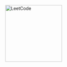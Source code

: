 [<img src="https://assets.leetcode.com/static_assets/public/webpack_bundles/images/logo-dark.e99485d9b.svg" alt="LeetCode" width="180"/>](https://leetcode.com/)
